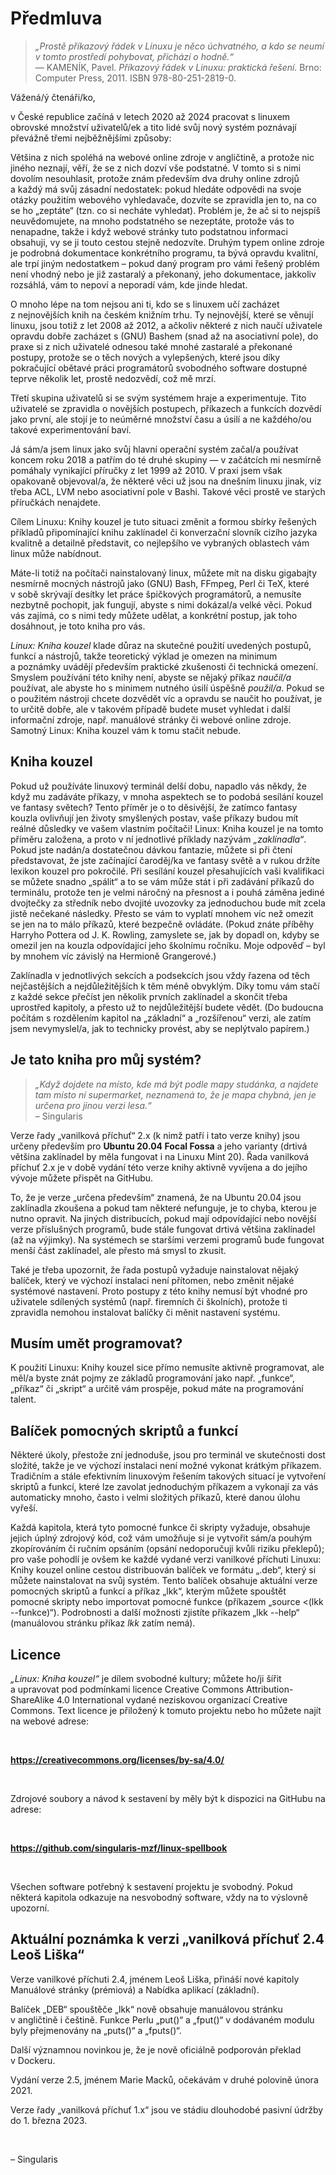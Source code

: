 <!--

Linux Kniha kouzel, předmluva
Copyright (c) 2019, 2020 Singularis <singularis@volny.cz>

Toto dílo je dílem svobodné kultury; můžete ho šířit a modifikovat pod
podmínkami licence Creative Commons Attribution-ShareAlike 4.0 International
vydané neziskovou organizací Creative Commons. Text licence je přiložený
k tomuto projektu nebo ho můžete najít na webové adrese:

https://creativecommons.org/licenses/by-sa/4.0/

-->

# Předmluva

> *„Prostě příkazový řádek v Linuxu je něco úchvatného, a kdo se neumí v tomto prostředí pohybovat, přichází*
> *o hodně.“*<br>— KAMENÍK, Pavel. *Příkazový řádek v Linuxu: praktická řešení.* Brno: Computer Press, 2011. ISBN 978-80-251-2819-0.

<neodsadit>Vážená/ý čtenáři/ko,

v České republice začíná v letech 2020 až 2024 pracovat s linuxem obrovské
množství uživatelů/ek a tito lidé svůj nový systém poznávají převážně
třemi nejběžnějšími způsoby:

Většina z nich spoléhá na webové online zdroje v angličtině, a protože
nic jiného neznají, věří, že se z nich dozví vše podstatné. V tomto si
s nimi dovolím nesouhlasit, protože znám především dva druhy
online zdrojů a každý má svůj zásadní nedostatek: pokud hledáte
odpovědi na svoje otázky použitím webového vyhledavače,
dozvíte se zpravidla jen to, na co se ho „zeptáte“ (tzn. co si
necháte vyhledat). Problém je, že ač si to nejspíš neuvědomujete,
na mnoho podstatného se nezeptáte, protože vás to nenapadne,
takže i když webové stránky tuto podstatnou informaci obsahuji,
vy se ji touto cestou stejně nedozvíte.
Druhým typem online zdroje je podrobná dokumentace konkrétního programu,
ta bývá opravdu kvalitní, ale trpí jiným nedostatkem – pokud daný program
pro vámi řešený problém není vhodný nebo je již zastaralý a překonaný,
jeho dokumentace, jakkoliv rozsáhlá, vám to nepoví a neporadí vám, kde jinde hledat.

O mnoho lépe na tom nejsou ani ti, kdo se s linuxem učí zacházet
z nejnovějších knih na českém knižním trhu. Ty nejnovější, které se věnují
linuxu, jsou totiž z let 2008 až 2012, a ačkoliv některé z nich naučí uživatele
opravdu dobře zacházet s (GNU) Bashem (snad až na asociativní pole), do praxe si
z nich uživatelé odnesou také mnohé zastaralé a překonané postupy,
protože se o těch nových a vylepšených, které jsou díky pokračující obětavé
práci programátorů svobodného software dostupné teprve několik let,
prostě nedozvědí, což mě mrzí.

Třetí skupina uživatelů si se svým systémem hraje a experimentuje.
Tito uživatelé se zpravidla o novějších postupech, příkazech a funkcích
dozvědí jako první, ale stojí je to neúměrné množství času a úsilí
a ne každého/ou takové experimentování baví.

Já sám/a jsem linux jako svůj hlavní operační systém začal/a používat
koncem roku 2018 a patřím do té druhé skupiny — v začátcích mi nesmírně pomáhaly
vynikající příručky z let 1999 až 2010. V praxi jsem však opakovaně objevoval/a,
že některé věci už jsou na dnešním linuxu jinak, viz třeba ACL, LVM
nebo asociativní pole v Bashi. Takové věci prostě ve starých příručkách nenajdete.

Cílem Linuxu: Knihy kouzel je tuto situaci změnit a formou
sbírky řešených příkladů připomínající knihu zaklínadel
či konverzační slovník cizího jazyka kvalitně a detailně představit,
co nejlepšího ve vybraných oblastech vám linux může nabídnout.

Máte-li totiž na počítači nainstalovaný linux, můžete mít na disku gigabajty
nesmírně mocných nástrojů jako (GNU) Bash, FFmpeg, Perl či TeX, které v sobě
skrývají desítky let práce špičkových programátorů, a nemusíte nezbytně pochopit,
jak fungují, abyste s nimi dokázal/a velké věci. Pokud vás zajímá,
co s nimi tedy můžete udělat, a konkrétní postup, jak toho dosáhnout,
je toto kniha pro vás.

*Linux: Kniha kouzel* klade důraz na skutečné použití uvedených postupů,
funkcí a nástrojů, takže teoretický výklad je omezen na minimum
a poznámky uvádějí především praktické zkušenosti či technická omezení.
Smyslem používání této knihy není, abyste se nějaký příkaz *naučil/a* používat,
ale abyste ho s minimem nutného úsilí úspěšně *použil/a*.
Pokud se o použitém nástroji chcete dozvědět víc a opravdu se
naučit ho používat, je to určitě dobře, ale v takovém případě
budete muset vyhledat i další informační zdroje, např. manuálové stránky
či webové online zdroje. Samotný Linux: Kniha kouzel vám k tomu stačit nebude.

## Kniha kouzel

Pokud už používáte linuxový terminál delší dobu, napadlo vás někdy,
že když mu zadáváte příkazy, v mnoha aspektech se to podobá sesílání kouzel
ve fantasy světech? Tento příměr je o to děsivější, že zatímco fantasy kouzla
ovlivňují jen životy smyšlených postav, vaše příkazy budou mít reálné důsledky
ve vašem vlastním počítači! Linux: Kniha kouzel je na tomto příměru založena,
a proto v ní jednotlivé příklady nazývám *„zaklínadla“*. Pokud jste nadán/a
dostatečnou dávkou fantazie, můžete si při čtení představovat, že jste
začínající čaroděj/ka ve fantasy světě a v rukou držíte lexikon kouzel
pro pokročilé. Při sesílání kouzel přesahujících vaši kvalifikaci se můžete
snadno „spálit“ a to se vám může stát i při zadávání příkazů do terminálu,
protože ten je velmi náročný na přesnost a i pouhá záměna jediné dvojtečky
za středník nebo dvojité uvozovky za jednoduchou bude mít zcela jistě
nečekané následky. Přesto se vám to vyplatí mnohem víc než omezit se
jen na to málo příkazů, které bezpečně ovládáte. (Pokud znáte příběhy
Harryho Pottera od J. K. Rowling, zamyslete se, jak by dopadl on,
kdyby se omezil jen na kouzla odpovídající jeho školnímu ročníku.
Moje odpověď – byl by mnohem víc závislý na Hermioně Grangerové.)

Zaklínadla v jednotlivých sekcích a podsekcích jsou vždy řazena
od těch nejčastějších a nejdůležitějších k těm méně obvyklým.
Díky tomu vám stačí z každé sekce přečíst jen několik prvních zaklínadel
a skončit třeba uprostřed kapitoly, a přesto už to nejdůležitější budete vědět.
(Do budoucna počítám s rozdělením kapitol na „základní“ a „rozšířenou“ verzi,
ale zatím jsem nevymyslel/a, jak to technicky provést, aby se neplýtvalo papírem.)

## Je tato kniha pro můj systém?

> *„Když dojdete na místo, kde má být podle mapy studánka, a najdete tam místo ní supermarket, neznamená to, že je mapa chybná, jen je určena pro jinou verzi lesa.“*<br>– Singularis

Verze řady „vanilková příchuť“ 2.x (k nimž patří i tato verze knihy)
jsou určeny především pro **Ubuntu 20.04 Focal Fossa** a jeho varianty
(drtivá většina zaklínadel by měla fungovat i na Linuxu Mint 20).
Řada vanilková příchuť 2.x je v době vydání této verze knihy aktivně vyvíjena
a do jejího vývoje můžete přispět na GitHubu.

To, že je verze „určena především“ znamená, že na Ubuntu 20.04 jsou zaklínadla
zkoušena a pokud tam některé nefunguje, je to chyba, kterou je nutno opravit.
Na jiných distribucích, pokud mají odpovídající nebo novější verze
příslušných programů, bude stále fungovat drtivá většina zaklínadel
(až na výjimky). Na systémech se staršími verzemi programů bude fungovat
menší část zaklínadel, ale přesto má smysl to zkusit.

Také je třeba upozornit, že řada postupů vyžaduje nainstalovat nějaký
balíček, který ve výchozí instalaci není přítomen, nebo změnit nějaké
systémové nastavení. Proto postupy z této knihy nemusí být vhodné
pro uživatele sdílených systémů (např. firemních či školních),
protože ti zpravidla nemohou instalovat balíčky či měnit nastavení
systému.

<!--
Ačkoliv drtivá většina uvedených zaklínadel bude fungovat
(po doinstalaci příslušných balíčků) na většině aktivně vyvíjených
linuxových distribucích, především na Linuxu Mint,
svobodný software se neustále prudce vyvíjí a každá nová verze
každého programu přináší změny, které je potřeba reflektovat.

Ačkoliv drtivá většina uvedených zaklínadel bude bez problémů fungovat i na mnoha
jiných současných linuxových distribucích, především na Linuxu Mint
(začátečníkům nedoporučuji pokoušet Debian, kde může být jejich zprovoznění obtížnější),
vztáhnout verzi knihy na konkrétní verzi konkrétní distribuce je nutné,
protože linuxové programy se prudce vyvíjejí, a co v jedné jejich verzi funguje,
v příští již může fungovat jinak.
-->

## Musím umět programovat?

K použití Linuxu: Knihy kouzel sice přímo nemusíte aktivně programovat,
ale měl/a byste znát pojmy ze základů programování jako např. „funkce“, „příkaz“
či „skript“ a určitě vám prospěje, pokud máte na programování talent.

## Balíček pomocných skriptů a funkcí

Některé úkoly, přestože zní jednoduše, jsou pro terminál ve skutečnosti dost složité,
takže je ve výchozí instalaci není možné vykonat krátkým příkazem. Tradičním a stále
efektivním linuxovým řešením takových situací je vytvoření skriptů a funkcí,
které lze zavolat jednoduchým příkazem a vykonají za vás automaticky mnoho,
často i velmi složitých příkazů, které danou úlohu vyřeší.

Každá kapitola, která tyto pomocné funkce či skripty vyžaduje, obsahuje jejich
úplný zdrojový kód, což vám umožňuje si je vytvořit sám/a pouhým zkopírováním
či ručním opsáním (opsání nedoporučuji kvůli riziku překlepů);
pro vaše pohodlí je ovšem ke každé vydané verzi vanilkové příchuti
Linuxu: Knihy kouzel online cestou distribuován balíček ve formátu „.deb“,
který si můžete nainstalovat na svůj systém.
Tento balíček obsahuje aktuální verze pomocných skriptů a funkcí
a příkaz „lkk“, kterým můžete spouštět pomocné skripty nebo importovat
pomocné funkce (příkazem „source &lt;(lkk \-\-funkce)“).
Podrobnosti a další možnosti zjistíte příkazem „lkk \-\-help“
(manuálovou stránku příkaz *lkk* zatím nemá).

## Licence

*„Linux: Kniha kouzel“* je dílem svobodné kultury; můžete ho/ji šířit a upravovat
pod podmínkami licence Creative Commons Attribution-ShareAlike 4.0 International
vydané neziskovou organizací Creative Commons. Text licence je přiložený
k tomuto projektu nebo ho můžete najít na webové adrese:

&nbsp;

<neodsadit>**https://creativecommons.org/licenses/by-sa/4.0/**

&nbsp;

<neodsadit>Zdrojové soubory a návod k sestavení by měly být k dispozici na GitHubu na adrese:

&nbsp;

<neodsadit>**https://github.com/singularis-mzf/linux-spellbook**

&nbsp;

<neodsadit>Všechen software potřebný k sestavení projektu je svobodný.
Pokud některá kapitola odkazuje na nesvobodný software, vždy na to výslovně upozorní.

<!--
Uživatele, který Linux: Knihu kouzel neprostudoval, poznáte např. takto:

* Používá příkaz „mount“ k vypsání připojených souborových systémů.
* Používá filtr „grep test.r“ a diví se, proč propustil řádku „tester.c“, když ta přece „test.r“ neobsahuje.
* Zkouší odstraňovat diakritiku příkazem „tr“ a pak se diví, proč příkaz „tr ž z“ ze vstupu „zdražil“ udělal „zdrazzil“ a ne „zdrazil“. A hlavně – neví, jak to udělat správně!
* Používá k vypsání hexadecimálně kódovaných znaků Unicode „echo -e“ a pak se diví, že je musí ručně kódovat do UTF-8.


* K vytváření archivů používá kryptické příkazové řádky jako „tar cvzf“.
* Myslí si, že příkaz „apt list gimp*“ vypíše seznam balíčků začínajících „gimp“ (v tomto případě se musí hlavně naučit pravidla odzvláštňování).
-->

## Aktuální poznámka k verzi „vanilková příchuť 2.4 Leoš Liška“

Verze vanilkové příchuti 2.4, jménem Leoš Liška, přináší nové kapitoly
Manuálové stránky (prémiová) a Nabídka aplikací (základní).

<!--
V HTML variantě...
V PDF variantách...

V kapitole *Diskové oddíly* přibyly zkušenosti s LVM na vyjímatelných
médiích a volby x-gvfs.
V kapitole *Hledání souborů* přibylo vyloučení adresářů z prohledávání a další vylepšení.
V kapitole *Správa balíčků* přibyla práce s prioritami APT.
-->

Balíček „DEB“ spouštěče „lkk“ nově obsahuje manuálovou stránku
v angličtině i češtině. Funkce Perlu „put()“ a „fput()“ v dodávaném modulu
byly přejmenovány na „puts()“ a „fputs()“.

Další významnou novinkou je, že je nově oficiálně podporován překlad v Dockeru.

Vydání verze 2.5, jménem Marie Macků, očekávám v druhé polovině února 2021.

Verze řady „vanilková příchuť 1.x“ jsou ve stádiu dlouhodobé pasivní údržby do 1. března 2023.

&nbsp;

<neodsadit>– Singularis
